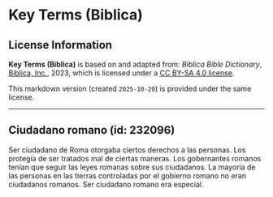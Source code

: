 # Key Terms (Biblica)

## License Information

**Key Terms (Biblica)** is based on and adapted from: _Biblica Bible Dictionary_, [Biblica, Inc.](https://www.biblica.com/), 2023, which is licensed under a [CC BY-SA 4.0 license](https://creativecommons.org/licenses/by-sa/4.0/legalcode.en).

This markdown version (created `2025-10-20`) is provided under the same license.



--------------------------------

## Ciudadano romano (id: 232096)

Ser ciudadano de Roma otorgaba ciertos derechos a las personas. Los protegía de ser tratados mal de ciertas maneras. Los gobernantes romanos tenían que seguir las leyes romanas sobre sus ciudadanos. La mayoría de las personas en las tierras controladas por el gobierno romano no eran ciudadanos romanos. Ser ciudadano romano era especial.


